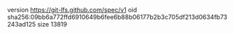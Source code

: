 version https://git-lfs.github.com/spec/v1
oid sha256:09bb6a772ffd6910649b6fee6b88b06177b2b3c705df213d0634fb73243ad125
size 13819

